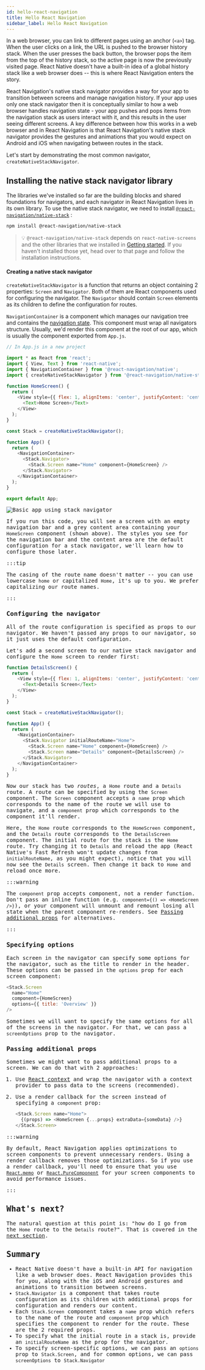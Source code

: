```yaml
---
id: hello-react-navigation
title: Hello React Navigation
sidebar_label: Hello React Navigation
---
```


In a web browser, you can link to different pages using an anchor (`<a>`) tag. When the user clicks on a link, the URL is pushed to the browser history stack. When the user presses the back button, the browser pops the item from the top of the history stack, so the active page is now the previously visited page. React Native doesn't have a built-in idea of a global history stack like a web browser does -- this is where React Navigation enters the story.

React Navigation's native stack navigator provides a way for your app to transition between screens and manage navigation history. If your app uses only one stack navigator then it is conceptually similar to how a web browser handles navigation state - your app pushes and pops items from the navigation stack as users interact with it, and this results in the user seeing different screens. A key difference between how this works in a web browser and in React Navigation is that React Navigation's native stack navigator provides the gestures and animations that you would expect on Android and iOS when navigating between routes in the stack.

Let's start by demonstrating the most common navigator, `createNativeStackNavigator`.

## Installing the native stack navigator library

The libraries we've installed so far are the building blocks and shared foundations for navigators, and each navigator in React Navigation lives in its own library. To use the native stack navigator, we need to install [`@react-navigation/native-stack`](https://github.com/react-navigation/react-navigation/tree/main/packages/native-stack) :

```bash npm2yarn
npm install @react-navigation/native-stack
```

> 💡 `@react-navigation/native-stack` depends on `react-native-screens` and the other libraries that we installed in [Getting started](getting-started.md). If you haven't installed those yet, head over to that page and follow the installation instructions.

#### Creating a native stack navigator #### 

`createNativeStackNavigator` is a function that returns an object containing 2 properties: `Screen` and `Navigator`. Both of them are React components used for configuring the navigator. The `Navigator` should contain `Screen` elements as its children to define the configuration for routes.

`NavigationContainer` is a component which manages our navigation tree and contains the [navigation state](navigation-state.md). This component must wrap all navigators structure. Usually, we'd render this component at the root of our app, which is usually the component exported from `App.js`.

<samp id="hello-react-navigation" />

```js
// In App.js in a new project

import * as React from 'react';
import { View, Text } from 'react-native';
import { NavigationContainer } from '@react-navigation/native';
import { createNativeStackNavigator } from '@react-navigation/native-stack';

function HomeScreen() {
  return (
    <View style={{ flex: 1, alignItems: 'center', justifyContent: 'center' }}>
      <Text>Home Screen</Text>
    </View>
  );
}

const Stack = createNativeStackNavigator();

function App() {
  return (
    <NavigationContainer>
      <Stack.Navigator>
        <Stack.Screen name="Home" component={HomeScreen} />
      </Stack.Navigator>
    </NavigationContainer>
  );
}

export default App;
```

![Basic app using stack navigator](/assets/navigators/stack/basic_stack_nav.png)

If you run this code, you will see a screen with an empty navigation bar and a grey content area containing your `HomeScreen` component (shown above). The styles you see for the navigation bar and the content area are the default configuration for a stack navigator, we'll learn how to configure those later.

:::tip

The casing of the route name doesn't matter -- you can use lowercase `home` or capitalized `Home`, it's up to you. We prefer capitalizing our route names.

:::

### Configuring the navigator

All of the route configuration is specified as props to our navigator. We haven't passed any props to our navigator, so it just uses the default configuration.

Let's add a second screen to our native stack navigator and configure the `Home` screen to render first:

<samp id="hello-react-navigation-full" />

```js
function DetailsScreen() {
  return (
    <View style={{ flex: 1, alignItems: 'center', justifyContent: 'center' }}>
      <Text>Details Screen</Text>
    </View>
  );
}

const Stack = createNativeStackNavigator();

function App() {
  return (
    <NavigationContainer>
      <Stack.Navigator initialRouteName="Home">
        <Stack.Screen name="Home" component={HomeScreen} />
        <Stack.Screen name="Details" component={DetailsScreen} />
      </Stack.Navigator>
    </NavigationContainer>
  );
}
```

Now our stack has two _routes_, a `Home` route and a `Details` route. A route can be specified by using the `Screen` component. The `Screen` component accepts a `name` prop which corresponds to the name of the route we will use to navigate, and a `component` prop which corresponds to the component it'll render.

Here, the `Home` route corresponds to the `HomeScreen` component, and the `Details` route corresponds to the `DetailsScreen` component. The initial route for the stack is the `Home` route. Try changing it to `Details` and reload the app (React Native's Fast Refresh won't update changes from `initialRouteName`, as you might expect), notice that you will now see the `Details` screen. Then change it back to `Home` and reload once more.

:::warning

The `component` prop accepts component, not a render function. Don't pass an inline function (e.g. `component={() => <HomeScreen />}`), or your component will unmount and remount losing all state when the parent component re-renders. See [Passing additional props](#passing-additional-props) for alternatives.

:::

### Specifying options

Each screen in the navigator can specify some options for the navigator, such as the title to render in the header. These options can be passed in the `options` prop for each screen component:

<samp id="hello-react-navigation-with-options" />

```js
<Stack.Screen
  name="Home"
  component={HomeScreen}
  options={{ title: 'Overview' }}
/>
```

Sometimes we will want to specify the same options for all of the screens in the navigator. For that, we can pass a `screenOptions` prop to the navigator.

### Passing additional props

Sometimes we might want to pass additional props to a screen. We can do that with 2 approaches:

1. Use [React context](https://reactjs.org/docs/context.html) and wrap the navigator with a context provider to pass data to the screens (recommended).
2. Use a render callback for the screen instead of specifying a `component` prop:

   ```js
   <Stack.Screen name="Home">
     {(props) => <HomeScreen {...props} extraData={someData} />}
   </Stack.Screen>
   ```

:::warning

By default, React Navigation applies optimizations to screen components to prevent unnecessary renders. Using a render callback removes those optimizations. So if you use a render callback, you'll need to ensure that you use [`React.memo`](https://reactjs.org/docs/react-api.html#reactmemo) or [`React.PureComponent`](https://reactjs.org/docs/react-api.html#reactpurecomponent) for your screen components to avoid performance issues.

:::

## What's next?

The natural question at this point is: "how do I go from the `Home` route to the `Details` route?". That is covered in the [next section](navigating.md).

## Summary

- React Native doesn't have a built-in API for navigation like a web browser does. React Navigation provides this for you, along with the iOS and Android gestures and animations to transition between screens.
- `Stack.Navigator` is a component that takes route configuration as its children with additional props for configuration and renders our content.
- Each `Stack.Screen` component takes a `name` prop which refers to the name of the route and `component` prop which specifies the component to render for the route. These are the 2 required props.
- To specify what the initial route in a stack is, provide an `initialRouteName` as the prop for the navigator.
- To specify screen-specific options, we can pass an `options` prop to `Stack.Screen`, and for common options, we can pass `screenOptions` to `Stack.Navigator`
